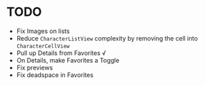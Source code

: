 #  TODO

- Fix Images on lists
- Reduce `CharacterListView` complexity by removing the cell into `CharacterCellView`
- Pull up Details from Favorites √
- On Details, make Favorites a Toggle
- Fix previews
- Fix deadspace in Favorites
